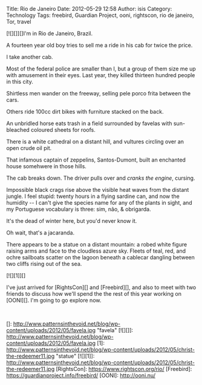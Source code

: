 Title: Rio de Janeiro
Date: 2012-05-29 12:58
Author: isis
Category: Technology
Tags: freebird, Guardian Project, ooni, rightscon, rio de janeiro, Tor, travel

[![][]][]I'm in Rio de Janeiro, Brazil.

A fourteen year old boy tries to sell me a ride in his cab for twice the
price.

I take another cab.

Most of the federal police are smaller than I, but a group of them size
me up with amusement in their eyes. Last year, they killed thirteen
hundred people in this city.

Shirtless men wander on the freeway, selling pele porco frita between
the cars.

Others ride 100cc dirt bikes with furniture stacked on the back.

An unbridled horse eats trash in a field surrounded by favelas with
sun-bleached coloured sheets for roofs.

There is a white cathedral on a distant hill, and vultures circling over
an open crude oil pit.

That infamous captain of zeppelins, Santos-Dumont, built an enchanted
house somehwere in those hills.

The cab breaks down. The driver pulls over and *cranks the engine*,
cursing.

Impossible black crags rise above the visible heat waves from the
distant jungle. I feel stupid: twenty hours in a flying sardine can, and
now the humidity -- I can't give the species name for any of the plants
in sight, and my Portuguese vocabulary is three: sim, não, & obrigarda.

It's the dead of winter here, but you'd never know it.

Oh wait, that's a jacaranda.

There appears to be a statue on a distant mountain: a robed white figure
raising arms and face to the cloudless azure sky. Fleets of teal, red,
and ochre sailboats scatter on the lagoon beneath a cablecar dangling
between two cliffs rising out of the sea.

[![][1]][]

I've just arrived for [RightsCon][] and [Freebird][], and also to meet
with two friends to discuss how we'll spend the the rest of this year
working on [OONI][]. I'm going to go explore now.

 

  []: http://www.patternsinthevoid.net/blog/wp-content/uploads/2012/05/favela.jpg
    "favela"
  [![][]]: http://www.patternsinthevoid.net/blog/wp-content/uploads/2012/05/favela.jpg
  [1]: http://www.patternsinthevoid.net/blog/wp-content/uploads/2012/05/christ-the-redeemer11.jpg
    "statue"
  [![][1]]: http://www.patternsinthevoid.net/blog/wp-content/uploads/2012/05/christ-the-redeemer11.jpg
  [RightsCon]: https://www.rightscon.org/rio/
  [Freebird]: https://guardianproject.info/freebird/
  [OONI]: http://ooni.nu/
